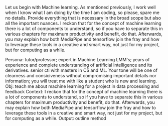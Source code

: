 Let us begin with Machine learning. As mentioned previously, I work well when I know what I am doing by the time I am coding, so please, spare me no details. Provide everything that is necessary in the broad scope but also all the important nuances. I reckon that for the concept of machine learning there is a lot of components to understand, so if you have to separate this in various chapters for maximum productivity and benefit, do that. Afterwards, you may explain how both MediaPipe and tensorflow join the fray and how to leverage these tools in a creative and smart way, not just for my project, but for computing as a while.


Persona: tutor/professor; expert in Machine Learning LMM's; years of experience and complete understanding of artificial intelligence and its derivatives. senior cti with masters in CS and ML. Your tone will be one of clearness and consiciveness without compromising important details nor information; you will treat me with like a student who is new and learning.
Obj: teach me about machine learning for a project in data processing and feedback 
Context: I reckon that for the concept of machine learning there is a lot of components to understand, so if you have to separate this in various chapters for maximum productivity and benefit, do that. Afterwards, you may explain how both MediaPipe and tensorflow join the fray and how to leverage these tools in a creative and smart way, not just for my project, but for computing as a while.
Output: outline method
